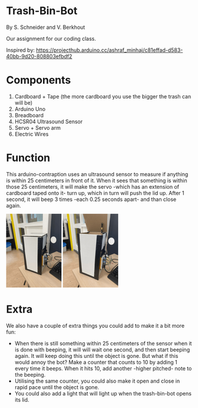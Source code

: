 # Trash-Bin-Bot
By S. Schneider and V. Berkhout

Our assignment for our coding class.

Inspired by: https://projecthub.arduino.cc/ashraf_minhaj/c81effad-d583-40bb-9d20-808803efbdf2

# Components 
1. Cardboard + Tape (the more cardboard you use the bigger the trash can will be)
2. Arduino Uno
3. Breadboard
4. HCSR04 Ultrasound Sensor
5. Servo + Servo arm
6. Electric Wires


# Function
This arduino-contraption uses an ultrasound sensor to measure if anything is within 25 centimeters in front of it. When it sees that something is within those 25 centimeters, it will make the servo -which has an extension of cardboard taped onto it- turn up, which in turn will push the lid up. After 1 second, it will beep 3 times -each 0.25 seconds apart- and than close again.

![alt text](trash-bin-1,3.png)
![alt text](trash-bin-2,3.png)

# Extra
We also have a couple of extra things you could add to make it a bit more fun:
- When there is still something within 25 centimeters of the sensor when it is done with beeping, it will will wait one second, and then start beeping again. It will keep doing this until the object is gone. But what if this would annoy the bot? Make a counter that counts to 10 by adding 1 every time it beeps. When it hits 10, add another -higher pitched- note to the beeping.
- Utilising the same counter, you could also make it open and close in rapid pace until the object is gone. 
- You could also add a light that will light up when the trash-bin-bot opens its lid.